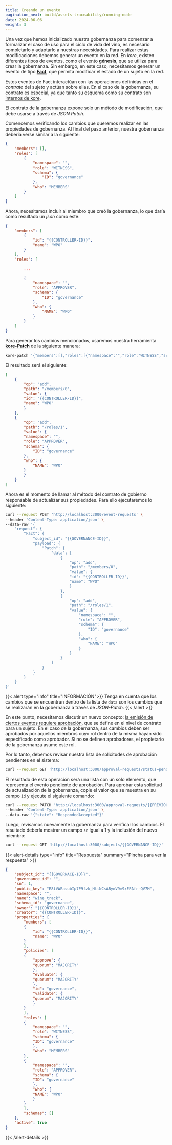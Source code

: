 ```yaml
---
title: Creando un evento
pagination_next: build/assets-traceability/running-node
date: 2024-06-06
weight: 3
---
```

Una vez que hemos inicializado nuestra gobernanza para comenzar a formalizar el caso de uso para el ciclo de vida del vino, es necesario completarlo y adaptarlo a nuestras necesidades. Para realizar estas modificaciones debemos generar un evento en la red. En *kore*, existen diferentes tipos de eventos, como el evento **génesis**, que se utiliza para crear la gobernanza. Sin embargo, en este caso, necesitamos generar un evento de tipo **[Fact](../../../docs/getting-started/concepts/events/)**, que permita modificar el estado de un sujeto en la red.

Estos eventos de Fact interactúan con las operaciones definidas en el *contrato* del sujeto y actúan sobre ellas. En el caso de la gobernanza, su contrato es especial, ya que tanto su esquema como su contrato son [internos de kore](../../../docs/learn/Governance/schema/).

El contrato de la gobernanza expone solo un método de modificación, que debe usarse a través de *JSON Patch*.

Comencemos verificando los cambios que queremos realizar en las propiedades de gobernanza. Al final del paso anterior, nuestra gobernanza debería verse similar a la siguiente:

```json
{
    "members": [],
    "roles": [
        {
            "namespace": "",
            "role": "WITNESS",
            "schema": {
                "ID": "governance"
            },
            "who": "MEMBERS"
        }
    ]
}
```

Ahora, necesitamos incluir al miembro que creó la gobernanza, lo que daría como resultado un *json* como este:

```json
{
    "members": [
        {
            "id": "{{CONTROLLER-ID}}",
            "name": "WPO"
        }
    ],
    "roles": [
        
        ...

        {
            "namespace": "",
            "role": "APPROVER",
            "schema": {
                "ID": "governance"
            },
            "who": {
                "NAME": "WPO"
            }
        }
    ]
}
```

Para generar los cambios mencionados, usaremos nuestra herramienta [**kore-Patch**](../../../docs/learn/tools/) de la siguiente manera:

```bash 
kore-patch '{"members":[],"roles":[{"namespace":"","role":"WITNESS","schema":{"ID":"governance"},"who":"MEMBERS"}]}' '{"members":[{"id":"{{CONTROLLER-ID}}","name":"WPO"}],"roles":[{"namespace":"","role":"WITNESS","schema":{"ID":"governance"},"who":"MEMBERS"},{"namespace":"","role":"APPROVER","schema":{"ID":"governance"},"who":{"NAME":"WPO"}}]}'
```

El resultado será el siguiente:

```json
[
    {
        "op": "add",
        "path": "/members/0",
        "value": {
        "id": "{{CONTROLLER-ID}}",
        "name": "WPO"
        }
    },
    {
        "op": "add",
        "path": "/roles/1",
        "value": {
        "namespace": "",
        "role": "APPROVER",
        "schema": {
            "ID": "governance"
        },
        "who": {
            "NAME": "WPO"
        }
        }
    }
]
```

Ahora es el momento de llamar al método del contrato de gobierno responsable de actualizar sus propiedades. Para ello ejecutaremos lo siguiente:

```bash 
curl --request POST 'http://localhost:3000/event-requests' \
--header 'Content-Type: application/json' \
--data-raw '{
    "request": {
        "Fact": {
            "subject_id": "{{GOVERNANCE-ID}}",
            "payload": {
                "Patch": {
                    "data": [
                        {
                            "op": "add",
                            "path": "/members/0",
                            "value": {
                            "id": "{{CONTROLLER-ID}}",
                            "name": "WPO"
                            }
                        },
                        {
                            "op": "add",
                            "path": "/roles/1",
                            "value": {
                                "namespace": "",
                                "role": "APPROVER",
                                "schema": {
                                    "ID": "governance"
                                },
                                "who": {
                                    "NAME": "WPO"
                                }
                            }
                        }
                    ]
                }
            }
        }
    }
}'
```


{{< alert type="info" title="INFORMACIÓN">}}
Tenga en cuenta que los cambios que se encuentran dentro de la lista de `data` son los cambios que se realizarán en la gobernanza a través de *JSON-Patch*.
{{< /alert >}}


En este punto, necesitamos discutir un nuevo concepto: [la emisión de ciertos eventos requiere aprobación](../../../docs/getting-started/advanced/approval/), que se define en el nivel de contrato para un sujeto. En el caso de la gobernanza, sus cambios deben ser aprobados por aquellos miembros cuyo rol dentro de la misma hayan sido especificado como aprobador. Si no se definen aprobadores, el propietario de la gobernanza asume este rol.

Por lo tanto, debemos revisar nuestra lista de solicitudes de aprobación pendientes en el sistema:

```bash
curl --request GET 'http://localhost:3000/approval-requests?status=pending'
```

El resultado de esta operación será una lista con un solo elemento, que representa el evento pendiente de aprobación. Para aprobar esta solicitud de actualización de la gobernanza, copie el valor que se muestra en su campo `id` y ejecute el siguiente comando:

```bash
curl --request PATCH 'http://localhost:3000/approval-requests/{{PREVIOUS-ID}}' \
--header 'Content-Type: application/json' \
--data-raw '{"state": "RespondedAccepted"}'
```

Luego, revisamos nuevamente la gobernanza para verificar los cambios. El resultado debería mostrar un campo `sn` igual a 1 y la inclusión del nuevo miembro:

```bash
curl --request GET 'http://localhost:3000/subjects/{{GOVERNANCE-ID}}'
```

{{< alert-details type="info" title="Respuesta" summary="Pincha para ver la respuesta" >}}
```json
{
    "subject_id": "{{GOVERNACE-ID}}",
    "governance_id": "",
    "sn": 1,
    "public_key": "E8tVWEasubIp7P9fzk_HttNCsABymV9m9xEPAfr-QV7M",
    "namespace": "",
    "name": "wine_track",
    "schema_id": "governance",
    "owner": "{{CONTROLLER-ID}}",
    "creator": "{{CONTROLLER-ID}}",
    "properties": {
        "members": [
        {
            "id": "{{CONTROLLER-ID}}",
            "name": "WPO"
        }
        ],
        "policies": [
        {
            "approve": {
            "quorum": "MAJORITY"
            },
            "evaluate": {
            "quorum": "MAJORITY"
            },
            "id": "governance",
            "validate": {
            "quorum": "MAJORITY"
            }
        }
        ],
        "roles": [
        {
            "namespace": "",
            "role": "WITNESS",
            "schema": {
            "ID": "governance"
            },
            "who": "MEMBERS"
        },
        {
            "namespace": "",
            "role": "APPROVER",
            "schema": {
            "ID": "governance"
            },
            "who": {
            "NAME": "WPO"
            }
        }
        ],
        "schemas": []
    },
    "active": true
}
```
{{< /alert-details >}}